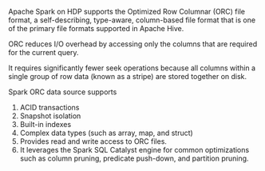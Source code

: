 Apache Spark on HDP supports the Optimized Row Columnar (ORC) file format, a self-describing, type-aware, column-based file format that is one of the primary file formats supported in Apache Hive.

ORC reduces I/O overhead by accessing only the columns that are required for the current query.

It requires significantly fewer seek operations because all columns within a single group of row data (known as a stripe) are stored together on disk.

Spark ORC data source supports 

1. ACID transactions
2. Snapshot isolation
3. Built-in indexes
4. Complex data types (such as array, map, and struct)
5. Provides read and write access to ORC files. 
6. It leverages the Spark SQL Catalyst engine for common optimizations such as column pruning, predicate push-down, and partition pruning.
